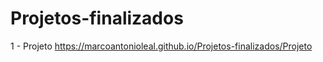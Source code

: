 # Projetos-finalizados
 1 - Projeto https://marcoantonioleal.github.io/Projetos-finalizados/Projeto <br>

